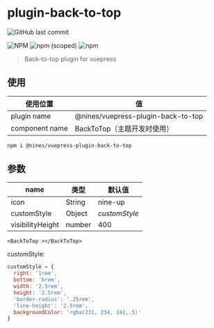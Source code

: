 # plugin-back-to-top
![GitHub last commit](https://img.shields.io/github/last-commit/NineSwordsMonster/vuepress-plugin-back-to-top)

![NPM](https://img.shields.io/npm/l/@nines/vuepress-plugin-back-to-top)
![npm (scoped)](https://img.shields.io/npm/v/@nines/vuepress-plugin-back-to-top)
![npm](https://img.shields.io/npm/dt/@nines/vuepress-plugin-back-to-top)

> Back-to-top plugin for vuepress

## 使用

|使用位置|值|
|-|-|
|plugin name|@nines/vuepress-plugin-back-to-top|
|component name|BackToTop（主题开发时使用）|

```sh
npm i @nines/vuepress-plugin-back-to-top
```

## 参数

|name|类型|默认值|
|----|----|----|
|icon|String|nine-up|
|customStyle|Object|*customStyle* |
|visibilityHeight|number|400|

```vue
<BackToTop ></BackToTop>
```

customStyle: 
  ```js
  customStyle = {
    right: '1rem',
    bottom: '6rem',
    width: '2.5rem',
    height: '2.5rem',
    'border-radius': '.25rem',
    'line-height': '2.5rem',
    backgroundColor: 'rgba(231, 234, 241,.5)'
  }
  ```